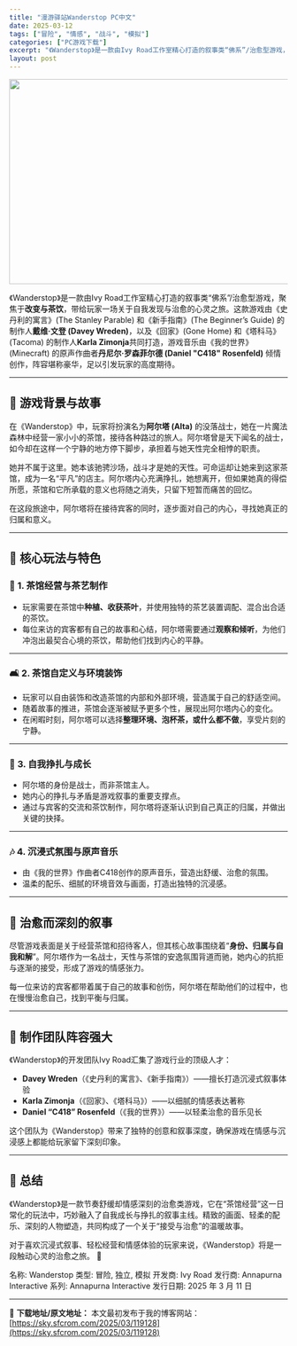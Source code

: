 ```yaml
---
title: "漫游驿站Wanderstop PC中文"
date: 2025-03-12
tags: ["冒险", "情感", "战斗", "模拟"]
categories: ["PC游戏下载"]
excerpt: "《Wanderstop》是一款由Ivy Road工作室精心打造的叙事类“佛系”/治愈型游戏，聚焦于改变与茶饮，带给玩家一场关于自我发现与治愈的心灵之旅。这款游戏由《史丹利的寓言》(The Stanley Parable) 和《新手指南》(The Beginner’s Guide) 的制作人戴维·文登&hellip;"
layout: post
---
```


<img class="aligncenter size-full wp-image-119129" src="https://sky.sfcrom.com/wp-content/uploads/2025/03/2025031215572417.webp" alt="" width="660" height="370" />

《Wanderstop》是一款由Ivy Road工作室精心打造的叙事类“佛系”/治愈型游戏，聚焦于<strong>改变与茶饮</strong>，带给玩家一场关于自我发现与治愈的心灵之旅。这款游戏由《史丹利的寓言》(The Stanley Parable) 和《新手指南》(The Beginner’s Guide) 的制作人<strong>戴维·文登 (Davey Wreden)</strong>，以及《回家》(Gone Home) 和《塔科马》(Tacoma) 的制作人<strong>Karla Zimonja</strong>共同打造，游戏音乐由《我的世界》(Minecraft) 的原声作曲者<strong>丹尼尔·罗森菲尔德 (Daniel "C418" Rosenfeld)</strong> 倾情创作，阵容堪称豪华，足以引发玩家的高度期待。

<hr />

<h2>🏡 <strong>游戏背景与故事</strong></h2>
在《Wanderstop》中，玩家将扮演名为<strong>阿尔塔 (Alta)</strong> 的没落战士，她在一片魔法森林中经营一家小小的茶馆，接待各种路过的旅人。阿尔塔曾是天下闻名的战士，如今却在这样一个宁静的地方停下脚步，承担着与她天性完全相悖的职责。

她并不属于这里。她本该驰骋沙场，战斗才是她的天性。可命运却让她来到这家茶馆，成为一名“平凡”的店主。阿尔塔内心充满挣扎，她想离开，但如果她真的得偿所愿，茶馆和它所承载的意义也将随之消失，只留下短暂而痛苦的回忆。

在这段旅途中，阿尔塔将在接待宾客的同时，逐步面对自己的内心，寻找她真正的归属和意义。

<hr />

<h2>🍵 <strong>核心玩法与特色</strong></h2>
<h3>🌿 <strong>1. 茶馆经营与茶艺制作</strong></h3>
<ul>
 	<li>玩家需要在茶馆中<strong>种植、收获茶叶</strong>，并使用独特的茶艺装置调配、混合出合适的茶饮。</li>
 	<li>每位来访的宾客都有自己的故事和心结，阿尔塔需要通过<strong>观察和倾听</strong>，为他们冲泡出最契合心境的茶饮，帮助他们找到内心的平静。</li>
</ul>

<hr />

<h3>🛋️ <strong>2. 茶馆自定义与环境装饰</strong></h3>
<ul>
 	<li>玩家可以自由装饰和改造茶馆的内部和外部环境，营造属于自己的舒适空间。</li>
 	<li>随着故事的推进，茶馆会逐渐被赋予更多个性，展现出阿尔塔内心的变化。</li>
 	<li>在闲暇时刻，阿尔塔可以选择<strong>整理环境、泡杯茶，或什么都不做</strong>，享受片刻的宁静。</li>
</ul>

<hr />

<h3>🎯 <strong>3. 自我挣扎与成长</strong></h3>
<ul>
 	<li>阿尔塔的身份是战士，而非茶馆主人。</li>
 	<li>她内心的挣扎与矛盾是游戏叙事的重要支撑点。</li>
 	<li>通过与宾客的交流和茶饮制作，阿尔塔将逐渐认识到自己真正的归属，并做出关键的抉择。</li>
</ul>

<hr />

<h3>🎶 <strong>4. 沉浸式氛围与原声音乐</strong></h3>
<ul>
 	<li>由《我的世界》作曲者C418创作的原声音乐，营造出舒缓、治愈的氛围。</li>
 	<li>温柔的配乐、细腻的环境音效与画面，打造出独特的沉浸感。</li>
</ul>

<hr />

<h2>🌸 <strong>治愈而深刻的叙事</strong></h2>
尽管游戏表面是关于经营茶馆和招待客人，但其核心故事围绕着“<strong>身份、归属与自我和解</strong>”。阿尔塔作为一名战士，天性与茶馆的安逸氛围背道而驰，她内心的抗拒与逐渐的接受，形成了游戏的情感张力。

每一位来访的宾客都带着属于自己的故事和创伤，阿尔塔在帮助他们的过程中，也在慢慢治愈自己，找到平衡与归属。

<hr />

<h2>🌟 <strong>制作团队阵容强大</strong></h2>
《Wanderstop》的开发团队Ivy Road汇集了游戏行业的顶级人才：
<ul>
 	<li><strong>Davey Wreden</strong>（《史丹利的寓言》、《新手指南》）——擅长打造沉浸式叙事体验</li>
 	<li><strong>Karla Zimonja</strong>（《回家》、《塔科马》）——以细腻的情感表达著称</li>
 	<li><strong>Daniel “C418” Rosenfeld</strong>（《我的世界》）——以轻柔治愈的音乐见长</li>
</ul>
这个团队为《Wanderstop》带来了独特的创意和叙事深度，确保游戏在情感与沉浸感上都能给玩家留下深刻印象。

<hr />

<h2>🎯 <strong>总结</strong></h2>
《Wanderstop》是一款节奏舒缓却情感深刻的治愈类游戏，它在“茶馆经营”这一日常化的玩法中，巧妙融入了自我成长与挣扎的叙事主线。精致的画面、轻柔的配乐、深刻的人物塑造，共同构成了一个关于“接受与治愈”的温暖故事。

对于喜欢沉浸式叙事、轻松经营和情感体验的玩家来说，《Wanderstop》将是一段触动心灵的治愈之旅。 🍵

名称: Wanderstop
类型: 冒险, 独立, 模拟
开发商: Ivy Road
发行商: Annapurna Interactive
系列: Annapurna Interactive
发行日期: 2025 年 3 月 11 日

---
📖 **下载地址/原文地址：** 本文最初发布于我的博客网站：[https://sky.sfcrom.com/2025/03/119128](https://sky.sfcrom.com/2025/03/119128)
